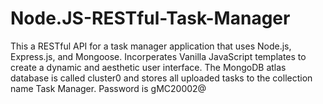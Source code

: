 # Node.JS-RESTful-Task-Manager
This a RESTful API for a task manager application that uses Node.js, Express.js, and Mongoose. Incorperates Vanilla JavaScript templates to create a dynamic and aesthetic user interface. The MongoDB atlas database is called cluster0 and stores all uploaded tasks to the collection name Task Manager. Password is gMC20002@  
